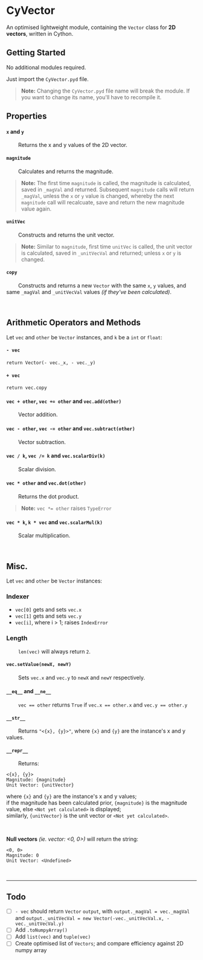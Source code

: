 # CyVector
An optimised lightweight module, containing the `Vector` class for **2D vectors**, written in Cython.

## Getting Started
No additional modules required.

Just import the `CyVector.pyd` file.

> **Note:** Changing the `CyVector.pyd` file name will break the module. If you want to change its name, you'll have to recompile it.

## Properties
#### `x` and `y`
&nbsp;&nbsp;&nbsp;&nbsp;&nbsp;&nbsp;&nbsp;&nbsp;Returns the x and y values of the 2D vector.
#### `magnitude`
&nbsp;&nbsp;&nbsp;&nbsp;&nbsp;&nbsp;&nbsp;&nbsp;Calculates and returns the magnitude.

> **Note:** The first time `magnitude` is called, the magnitude is calculated, saved in `_magVal` and returned. Subsequent `magnitude` calls will return `_magVal`, unless the `x` or `y` value is changed, whereby the next `magnitude` call will recalcuate, save and return the new magnitude value again.
#### `unitVec`
&nbsp;&nbsp;&nbsp;&nbsp;&nbsp;&nbsp;&nbsp;&nbsp;Constructs and returns the unit vector.
> **Note:** Similar to `magnitude`, first time `unitVec` is called, the unit vector is calculated, saved in `_unitVecVal` and returned; unless `x` or `y` is changed.
#### `copy`
&nbsp;&nbsp;&nbsp;&nbsp;&nbsp;&nbsp;&nbsp;&nbsp;Constructs and returns a new `Vector` with the same `x`, `y` values, and same `_magVal` and `_unitVecVal` values _(if they've been calculated)_.

<br>

## Arithmetic Operators and Methods
Let `vec` and `other` be `Vector` instances,
and `k` be a `int` or `float`:
#### `- vec`
```
return Vector(- vec._x, - vec._y)
```
#### `+ vec`
```
return vec.copy
```
#### `vec + other`, `vec += other` and `vec.add(other)`
&nbsp;&nbsp;&nbsp;&nbsp;&nbsp;&nbsp;&nbsp;&nbsp;Vector addition.
#### `vec - other`, `vec -= other` and `vec.subtract(other)`
&nbsp;&nbsp;&nbsp;&nbsp;&nbsp;&nbsp;&nbsp;&nbsp;Vector subtraction.
#### `vec / k`, `vec /= k` and `vec.scalarDiv(k)`
&nbsp;&nbsp;&nbsp;&nbsp;&nbsp;&nbsp;&nbsp;&nbsp;Scalar division.
#### `vec * other` and `vec.dot(other)`
&nbsp;&nbsp;&nbsp;&nbsp;&nbsp;&nbsp;&nbsp;&nbsp;Returns the dot product.
> **Note:** `vec *= other` raises `TypeError`
#### `vec * k`, `k * vec` and `vec.scalarMul(k)`
&nbsp;&nbsp;&nbsp;&nbsp;&nbsp;&nbsp;&nbsp;&nbsp;Scalar multiplication.

<br>

## Misc.
Let `vec` and `other` be `Vector` instances:
### Indexer
- `vec[0]` gets and sets `vec.x`
- `vec[1]` gets and sets `vec.y`
- `vec[i]`, where i > 1; raises `IndexError`
### Length
&nbsp;&nbsp;&nbsp;&nbsp;&nbsp;&nbsp;&nbsp;&nbsp;`len(vec)` will always return `2`.
#### `vec.setValue(newX, newY)`
&nbsp;&nbsp;&nbsp;&nbsp;&nbsp;&nbsp;&nbsp;&nbsp;Sets `vec.x` and `vec.y` to `newX` and `newY` respectively.
#### `__eq__` and `__ne__`
&nbsp;&nbsp;&nbsp;&nbsp;&nbsp;&nbsp;&nbsp;&nbsp;`vec == other` returns `True` if `vec.x == other.x` and `vec.y == other.y`
#### `__str__`
&nbsp;&nbsp;&nbsp;&nbsp;&nbsp;&nbsp;&nbsp;&nbsp;Returns `"<{x}, {y}>"`, where `{x}` and `{y}` are the instance's x and y values.
#### `__repr__`
&nbsp;&nbsp;&nbsp;&nbsp;&nbsp;&nbsp;&nbsp;&nbsp;Returns:
```
<{x}, {y}>
Magnitude: {magnitude}
Unit Vector: {unitVector}
```
where `{x}` and `{y}` are the instance's x and y values;<br>
if the magnitude has been calculated prior, `{magnitude}` is the magnitude value, else `<Not yet calculated>` is displayed;<br>
similarly, `{unitVector}` is the unit vector or `<Not yet calculated>`.

<br>

**Null vectors** _(ie. vector: <0, 0>)_ will return the string:
```
<0, 0>
Magnitude: 0
Unit Vector: <Undefined>
```

<br>

***
## Todo
- [ ] `- vec` should return `Vector` `output`, with `output._magVal = vec._magVal` and `output._unitVecVal = new Vector(-vec._unitVecVal.x, -vec._unitVecVal.y)`
- [ ] Add `.toNumpyArray()`
- [ ] Add `list(vec)` and `tuple(vec)`
- [ ] Create optimised list of `Vectors`; and compare efficiency against 2D numpy array
